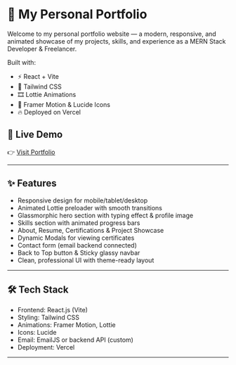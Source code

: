 # 🚀 My Personal Portfolio

Welcome to my personal portfolio website — a modern, responsive, and animated showcase of my projects, skills, and experience as a MERN Stack Developer & Freelancer.

Built with:
- ⚡ React + Vite
- 🎨 Tailwind CSS
- 🎞️ Lottie Animations
- 🧠 Framer Motion & Lucide Icons
- 🔥 Deployed on Vercel

## 🔗 Live Demo

👉 [Visit Portfolio](https://paritosh-portfolio-125.vercel.app/)

---


## ✨ Features

- Responsive design for mobile/tablet/desktop
- Animated Lottie preloader with smooth transitions
- Glassmorphic hero section with typing effect & profile image
- Skills section with animated progress bars
- About, Resume, Certifications & Project Showcase
- Dynamic Modals for viewing certificates
- Contact form (email backend connected)
- Back to Top button & Sticky glassy navbar
- Clean, professional UI with theme-ready layout

---

## 🛠️ Tech Stack

- Frontend: React.js (Vite)
- Styling: Tailwind CSS
- Animations: Framer Motion, Lottie
- Icons: Lucide
- Email: EmailJS or backend API (custom)
- Deployment: Vercel

---
